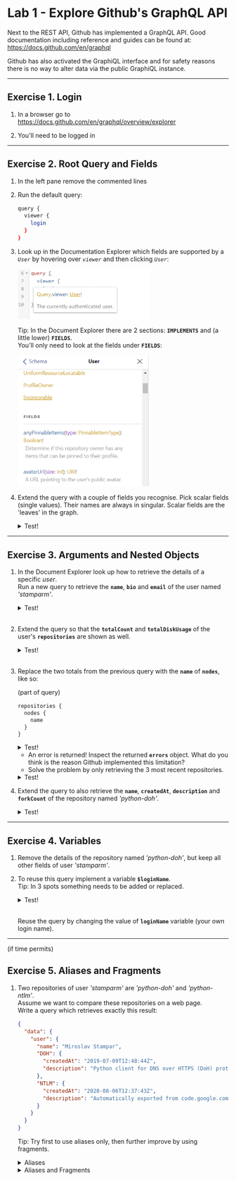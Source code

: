 # Lab 1 - Explore Github's GraphQL API

Next to the REST API, Github has implemented a GraphQL API.
Good documentation including reference and guides can be found at: https://docs.github.com/en/graphql

Github has also activated the GraphiQL interface and for safety reasons there is no way to alter data via the public GraphiQL instance.

---

## Exercise 1. Login

1. In a browser go to https://docs.github.com/en/graphql/overview/explorer

1. You'll need to be logged in

---

## Exercise 2. Root Query and Fields

1. In the left pane remove the commented lines

1. Run the default query:

   ```bash
   query {
     viewer {
       login
     }
   }
   ```

1. Look up in the Documentation Explorer which fields are supported by a _`User`_ by hovering over _`viewer`_ and then clicking _`User`_:

   <img src="img/github-api-hover-over-user.png" width="300">

   Tip: In the Document Explorer there are 2 sections: **`IMPLEMENTS`** and (a little lower) **`FIELDS`**.  
   You'll only need to look at the fields under **`FIELDS`**:

   <img src="img/github-api-fields.png" width="300">

1. Extend the query with a couple of fields you recognise. Pick scalar fields (single values). Their names are always in singular. Scalar fields are the 'leaves' in the graph.

    <details>
    <summary>Test!</summary>

   ```bash
   query {
     viewer {
       login
       bio
       company
     }
   }
   ```

    </details>

---

## Exercise 3. Arguments and Nested Objects

1. In the Document Explorer look up how to retrieve the details of a specific _user_.  
   Run a new query to retrieve the **`name`**, **`bio`** and **`email`** of the user named _'stamparm'_.

    <details>
    <summary>Test!</summary>

   ```bash
   query {
     user(login: "stamparm") { {
       login
       bio
       company
     }
   }
   ```

   </details><br>

1. Extend the query so that the **`totalCount`** and **`totalDiskUsage`** of the user's **`repositories`** are shown as well.

   <details>
   <summary>Test!</summary>

   ```bash
   query {
     user(login: "stamparm") { {
       login
       bio
       company
       repositories {
         totalCount
         totalDiskUsage
       }
     }
   }
   ```

   </details><br>

1. Replace the two totals from the previous query with the **`name`** of **`nodes`**, like so:

   (part of query)

   ```
   repositories {
     nodes {
       name
     }
   }
   ```

    <details>
    <summary>Test!</summary>

   ```bash
   query {
     user(login: "stamparm") {
       bio
       email
       name
       repositories {
         nodes {
           name
         }
       }
     }
   }
   ```

    </details>

   - An error is returned! Inspect the returned **`errors`** object.
     What do you think is the reason Github implemented this limitation?
   - Solve the problem by only retrieving the 3 most recent repositories.

    <details>
    <summary>Test!</summary>

   ```bash
   query {
     viewer {
       login
       bio
       company
       repositories(last: 3) {
         nodes {
           name
         }
       }
     }
   }
   ```

    </details>

1. Extend the query to also retrieve the **`name`**, **`createdAt`**, **`description`** and **`forkCount`** of the repository named _'python-doh'_.

   <details>
   <summary>Test!</summary>

   ```bash
   query {
     user(login: "stamparm") {
       bio
       email
       name
       repositories(last: 3) {
         nodes {
           name
         }
       }
       repository(name: "python-doh") {
         name
         createdAt
         description
         forkCount
       }
     }
   }
   ```

   </details>

---

## Exercise 4. Variables

1. Remove the details of the repository named _'python-doh'_, but keep all other fields of user _'stamparm'_.

1. To reuse this query implement a variable **`$loginName`**.  
   Tip: In 3 spots something needs to be added or replaced.

   <details>
   <summary>Test!</summary>

   ```bash
   query ($loginName: String!) {
     user(login: $loginName) {
       bio
       email
       name
       repositories(last: 3) {
         nodes {
           name
         }
       }
     }
   }
   ```

   Query Variables:

   ```json
   {
     "loginName": "stamparm"
   }
   ```

   </details><br>

   Reuse the query by changing the value of **`loginName`** variable (your own login name).

---

(if time permits)

## Exercise 5. Aliases and Fragments

1.  Two repositories of user _'stamparm'_ are _'python-doh'_ and _'python-ntlm'_.  
    Assume we want to compare these repositories on a web page.  
    Write a query which retrieves exactly this result:

    ```json
    {
      "data": {
        "user": {
          "name": "Miroslav Stampar",
          "DOH": {
            "createdAt": "2019-07-09T12:48:44Z",
            "description": "Python client for DNS over HTTPS (DoH) protocol"
          },
          "NTLM": {
            "createdAt": "2020-08-06T12:37:43Z",
            "description": "Automatically exported from code.google.com/p/python-ntlm"
          }
        }
      }
    }
    ```

    Tip: Try first to use aliases only, then further improve by using fragments.

    <details>
    <summary>Aliases</summary>

    ```bash
    query {
      user(login: "stamparm") {
      name
        DOH: repository(name: "python-doh") {
          createdAt
          description
        }
        NTLM: repository(name: "python-ntlm") {
          createdAt
          description
        }
      }
    }
    ```

    </details>

    <details>
    <summary>Aliases and Fragments</summary>

    ```bash
    query {
      user(login: "stamparm") {
      name
        DOH: repository(name: "python-doh") {
          ... pythonRepo
        }
        NTLM: repository(name: "python-ntlm") {
          ... pythonRepo
        }
      }
    }

    fragment pythonRepo on Repository {
      createdAt
      description
    }
    ```

    </details>
